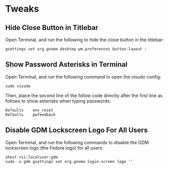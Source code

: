 # Tweaks

## Hide Close Button in Titlebar

Open Terminal, and run the following to hide the close button in the titlebar:

```
gsettings set org.gnome.desktop.wm.preferences button-layout :
```

## Show Password Asterisks in Terminal

Open Terminal, and run the following command to open the visudo config:

```
sudo visudo
```

Then, place the second line of the follow code directly after the first line as follows to show asterisks when typing passwords:

```
Defaults    env_reset
Defaults    pwfeedback
```

## Disable GDM Lockscreen Logo For All Users

Open Terminal, and run the following commands to disable the GDM lockscreen logo (the Fedora logo) for all users:

```
xhost +si:localuser:gdm
sudo -u gdm gsettings set org.gnome.login-screen logo ''
```
